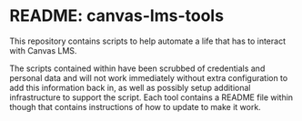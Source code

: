 # README: canvas-lms-tools
This repository contains scripts to help automate a life that has to interact with Canvas LMS.

The scripts contained within have been scrubbed of credentials and personal data and will not work immediately without extra configuration to add this information back in, as well as possibly setup additional infrastructure to support the script. Each tool contains a README file within though that contains instructions of how to update to make it work.
